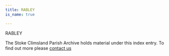 ```yaml
---
title: RABLEY
is_name: true

---
```


RABLEY


The Stoke Climsland Parish Archive holds material under this index entry. To find out more please [contact us](/contact/)
